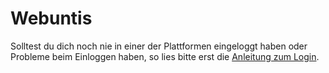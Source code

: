 # Webuntis
Solltest du dich noch nie in einer der Plattformen eingeloggt haben oder Probleme beim Einloggen haben, so lies bitte erst die [Anleitung zum Login](index.md).
